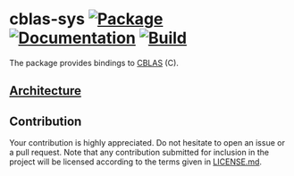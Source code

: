 # cblas-sys [![Package][package-img]][package-url] [![Documentation][documentation-img]][documentation-url] [![Build][build-img]][build-url]

The package provides bindings to [CBLAS] (C).

## [Architecture]

## Contribution

Your contribution is highly appreciated. Do not hesitate to open an issue or a
pull request. Note that any contribution submitted for inclusion in the project
will be licensed according to the terms given in [LICENSE.md](LICENSE.md).

[architecture]: https://blas-lapack-rs.github.io/architecture
[cblas]: https://en.wikipedia.org/wiki/BLAS

[build-img]: https://travis-ci.org/blas-lapack-rs/cblas-sys.svg?branch=master
[build-url]: https://travis-ci.org/blas-lapack-rs/cblas-sys
[documentation-img]: https://docs.rs/cblas-sys/badge.svg
[documentation-url]: https://docs.rs/cblas-sys
[package-img]: https://img.shields.io/crates/v/cblas-sys.svg
[package-url]: https://crates.io/crates/cblas-sys
